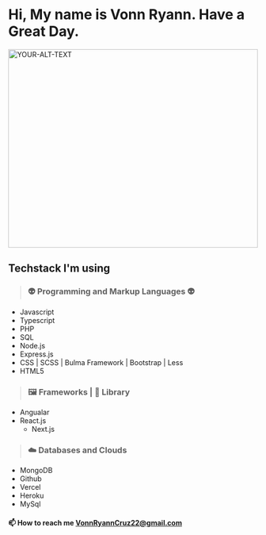 #  Hi, My name is Vonn Ryann. Have a Great Day.

<picture>
 <source media="(prefers-color-scheme: dark)" height="400px" width="100%" srcset="https://images.pexels.com/photos/301599/pexels-photo-301599.jpeg?cs=srgb&dl=pexels-pixabay-301599.jpg&fm=jpg">
 <source media="(prefers-color-scheme: light)" height="400px" width="100%" srcset="https://images.pexels.com/photos/301599/pexels-photo-301599.jpeg?cs=srgb&dl=pexels-pixabay-301599.jpg&fm=jpg">
 <img alt="YOUR-ALT-TEXT" src="YOUR-DEFAULT-IMAGE">
</picture>




## Techstack I'm using

>### 👽 Programming and Markup Languages 👽

  - Javascript 
  - Typescript
  - PHP
  - SQL
  - Node.js
  - Express.js
  - CSS | SCSS | Bulma Framework | Bootstrap | Less
  - HTML5
 
>### 🖼️ Frameworks | 📖  Library
  - Angualar
  - React.js
    - Next.js
 
>### ☁️ Databases and Clouds
  - MongoDB
  - Github
  - Vercel
  - Heroku
  - MySql





#### 📫 How to reach me VonnRyannCruz22@gmail.com




<!---
VonnnRyann/VonnnRyann is a ✨ special ✨ repository because its `README.md` (this file) appears on your GitHub profile.
You can click the Preview link to take a look at your changes.
--->

